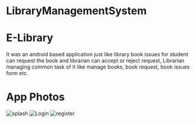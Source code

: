 # LibraryManagementSystem
# E-Library 
It was an android based application just like library book issues for student can request the book and librarian can accept or reject request, 
Librarian managing common task of it like manage books, book request, book issues form etc.
# App Photos
![splash](https://user-images.githubusercontent.com/75683659/134774481-42fa5822-8512-4c12-b32f-6cd1415b77c1.jpg)
![Login](https://user-images.githubusercontent.com/75683659/134774485-abaeccc7-b699-4f35-8dff-7988b2851913.jpg)
![register](https://user-images.githubusercontent.com/75683659/134774490-48179238-05ac-4e66-9fc9-480ca3b8ea47.jpg)
